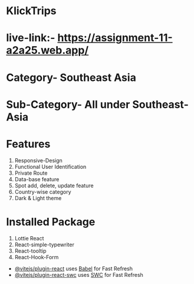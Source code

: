 # KlickTrips
# live-link:- https://assignment-11-a2a25.web.app/
# Category- Southeast Asia 
# Sub-Category- All under Southeast-Asia 
# Features
1. Responsive-Design
2. Functional User Identification
3. Private Route
4. Data-base feature
5. Spot add, delete, update feature
6. Country-wise category
7. Dark & Light theme
# Installed Package
1. Lottie React
2. React-simple-typewriter
3. React-tooltip
4. React-Hook-Form

- [@vitejs/plugin-react](https://github.com/vitejs/vite-plugin-react/blob/main/packages/plugin-react/README.md) uses [Babel](https://babeljs.io/) for Fast Refresh
- [@vitejs/plugin-react-swc](https://github.com/vitejs/vite-plugin-react-swc) uses [SWC](https://swc.rs/) for Fast Refresh
